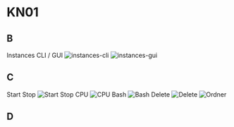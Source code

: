 # KN01

## B
Instances CLI / GUI
![instances-cli](/instances-cli.png)
![instances-gui](/instances-gui.png)

## C

Start Stop
![Start Stop](/start_stop.png)
CPU 
![CPU](/cpu.png)
Bash
![Bash](/shell.png)
Delete
![Delete](/delete.png)
![Ordner](/ordner.png)

## D